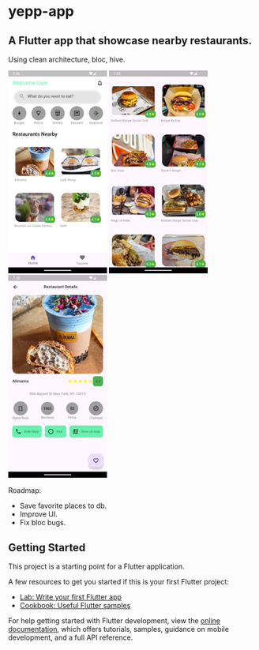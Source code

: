 # yepp-app

## A Flutter app that showcase nearby restaurants.

Using clean architecture, bloc, hive.

<p float="left">
<img src='ss_1.png' width="200" />
<img src='ss_2.png' width="200" />
<img src='ss_3.png' width="200" />
</p>

Roadmap:
- Save favorite places to db.
- Improve UI.
- Fix bloc bugs.




## Getting Started

This project is a starting point for a Flutter application.

A few resources to get you started if this is your first Flutter project:

- [Lab: Write your first Flutter app](https://docs.flutter.dev/get-started/codelab)
- [Cookbook: Useful Flutter samples](https://docs.flutter.dev/cookbook)

For help getting started with Flutter development, view the
[online documentation](https://docs.flutter.dev/), which offers tutorials,
samples, guidance on mobile development, and a full API reference.
